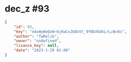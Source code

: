 
# dec_z #93
                
```JSON
{
    "id": 93,
    "key": "nAxWyWoQoN~6jKwCoJbDoVt_9fNbXkDkLrLzB=8s",
    "author": "fwRelik",
    "owner": "undefined",
    "lisance_key": null,
    "date": "2023-1-29 01:00"
}
```
    